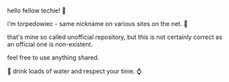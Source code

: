 hello fellow techie! 🖖

i'm torpedowiec - same nickname on various sites on the net. 🔁

that's mine so called unofficial repository, but this is not certainly correct as an official one is non-existent.

feel free to use anything shared. 

🚰 drink loads of water and respect your time. ⌚
